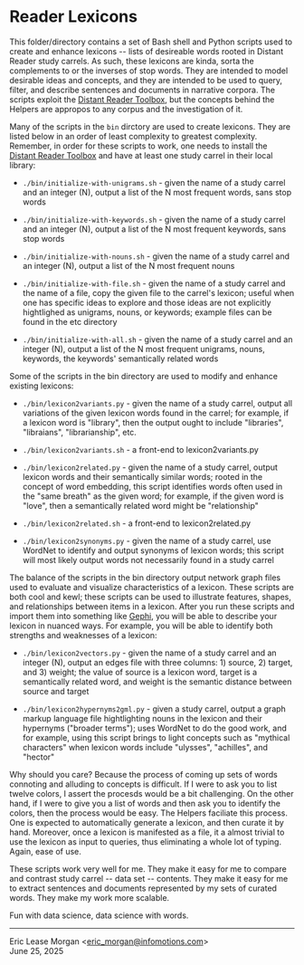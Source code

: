 Reader Lexicons
===============

This folder/directory contains a set of Bash shell and Python scripts used to create and enhance lexicons -- lists of desireable words rooted in Distant Reader study carrels. As such, these lexicons are kinda, sorta the complements to or the inverses of stop words. They are intended to model desirable ideas and concepts, and they are intended to be used to query, filter, and describe sentences and documents in narrative corpora. The scripts exploit the [Distant Reader Toolbox](https://reader-toolbox.readthedocs.io), but the concepts behind the Helpers are appropos to any corpus and the investigation of it.

Many of the scripts in the `bin` dirctory are used to create lexicons. They are listed below in an order of least complexity to greatest complexity. Remember, in order for these scripts to work, one needs to install the [Distant Reader Toolbox](https://reader-toolbox.readthedocs.io) and have at least one study carrel in their local library:

* `./bin/initialize-with-unigrams.sh` - given the name of a study carrel and an integer (N), output a list of the N most frequent words, sans stop words

* `./bin/initialize-with-keywords.sh` - given the name of a study carrel and an integer (N), output a list of the N most frequent keywords, sans stop words

* `./bin/initialize-with-nouns.sh` - given the name of a study carrel and an integer (N), output a list of the N most frequent nouns

* `./bin/initialize-with-file.sh` - given the name of a study carrel and the name of a file, copy the given file to the carrel's lexicon; useful when one has specific ideas to explore and those ideas are not explicitly hightlighed as unigrams, nouns, or keywords; example files can be found in the etc directory

* `./bin/initialize-with-all.sh` - given the name of a study carrel and an integer (N), output a list of the N most frequent unigrams, nouns, keywords, the keywords' semantically related words
    
Some of the scripts in the bin directory are used to modify and enhance existing lexicons:

* `./bin/lexicon2variants.py` - given the name of a study carrel, output all variations of the given lexicon words found in the carrel; for example, if a lexicon word is "library", then the output ought to include "libraries", "libraians", "librarianship", etc.

* `./bin/lexicon2variants.sh` - a front-end to lexicon2variants.py

* `./bin/lexicon2related.py` - given the name of a study carrel, output lexicon words and their semantically similar words; rooted in the concept of word embedding, this script identifies words often used in the "same breath" as the given word; for example, if the given word is "love", then a semantically related word might be "relationship"

* `./bin/lexicon2related.sh` - a front-end to lexicon2related.py

* `./bin/lexicon2synonyms.py` - given the name of a study carrel, use WordNet to identify and output synonyms of lexicon words; this script will most likely output words not necessarily found in a study carrel

The balance of the scripts in the bin directory output network graph files used to evaluate and visualize characteristics of a lexicon. These scripts are both cool and kewl; these scripts can be used to illustrate features, shapes, and relationships between items in a lexicon. After you run these scripts and import them into something like [Gephi](https://gephi.org), you will be able to describe your lexicon in nuanced ways. For example, you will be able to identify both strengths and weaknesses of a lexicon:

* `./bin/lexicon2vectors.py` - given the name of a study carrel and an integer (N), output an edges file with three columns: 1) source, 2) target, and 3) weight; the value of source is a lexicon word, target is a semantically related word, and weight is the semantic distance between source and target

* `./bin/lexicon2hypernyms2gml.py` - given a study carrel, output a graph markup language file hightlighting nouns in the lexicon and their hypernyms ("broader terms"); uses WordNet to do the good work, and for example, using this script brings to light concepts such as "mythical characters" when lexicon words include "ulysses", "achilles", and "hector"

Why should you care? Because the process of coming up sets of words connoting and alluding to concepts is difficult. If I were to ask you to list twelve colors, I assert the procesds would be a bit challenging. On the other hand, if I were to give you a list of words and then ask you to identify the colors, then the process would be easy. The Helpers faciliate this process. One is expected to automatically generate a lexicon, and then curate it by hand. Moreover, once a lexicon is manifested as a file, it a almost trivial to use the lexicon as input to queries, thus eliminating a whole lot of typing. Again, ease of use.

These scripts work very well for me. They make it easy for me to compare and contrast study carrel -- data set -- contents. They make it easy for me to extract sentences and documents represented by my sets of curated words. They make my work more scalable.

Fun with data science, data science with words.

---
Eric Lease Morgan &lt;eric_morgan@infomotions.com&gt;  
June 25, 2025